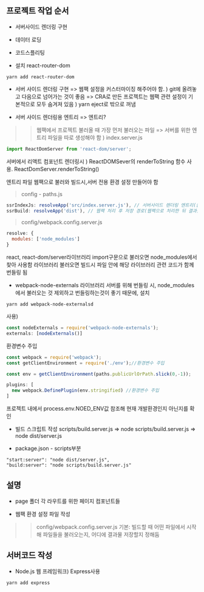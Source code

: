 ## 프로젝트 작업 순서
- 서버사이드 렌더링 구현
- 데이터 로딩
- 코드스플리팅

- 설치 react-router-dom
```
yarn add react-router-dom
```
- 서버 사이드 렌더링 구현
=> 웹팩 설정을 커스터마이징 해주어야 함. ) git에 올려놓고 다음으로 넘어가는 것이 좋음
=> CRA로 만든 프로젝트는 웹팩 관련 설정이 기본적으로 모두 숨겨져 있음 ) yarn eject로 밖으로 꺼냄

- 서버 사이드 렌더링용 엔트리
=> 엔트리?
> >웹팩에서 프로젝트 불러올 때 가장 먼저 불러오는 파일
=> 서버를 위한 엔트리 파일을 따로 생성해야 함 ) index.server.js
```javascript
import ReactDomServer from 'react-dom/server';
```
서버에서 리액트 컴포넌트 렌더링시 ) ReactDOMSever의 renderToString 함수 사용.
ReactDomServer.renderToString()

엔트리 파일 웹팩으로 불러와 빌드시,서버 전용 환경 설정 만들어야 함   
> config - paths.js
```javascript
ssrIndexJs: resolveApp('src/index.server.js'), // 서버사이드 렌더링 엔트리(불러올 파일 경로)
ssrBuild: resolveApp('dist'), // 웹팩 처리 후 저장 경로(웹팩으로 처리한 뒤 결과물 저장할 경로)
```

> config/webpack.config.server.js
```javascript
resolve: {
  modules: ['node_modules']
} 
```
react, react-dom/server라이브러리 import구문으로 불러오면 node_modules에서 찾아 사용함
라이브러리 불러오면 빌드시 파일 안에 해당 라이브러리 관련 코드가 함께 번들링 됨

- webpack-node-externals 라이브러리
서버를 위해 번들링 시, node_modules에서 불러오는 것 제외하고 번들링하는것이 좋기 때문에, 설치
```
yarn add webpack-node-externalsd
```
사용) 
```javascript
const nodeExternals = require('webpack-node-externals');
externals: [nodeExternals()]
```

환경변수 주입
```javascript
const webpack = require('webpack');
const getClientEnvironment = require('./env');//환경변수 주입

const env = getClientEnvironment(paths.publicUrlOrPath.slick(0,-1));

plugins: [
  new webpack.DefinePlugin(env.stringified) //환경변수 주입
]
```
프로젝트 내에서 process.env.NOED_ENV값 참조해 현재 개발환경인지 아닌지를 확인

- 빌드 스크립트 작성
scripts/build.server.js
=> node scripts/build.server.js
=> node dist/server.js

- package.json - scripts부분
```
"start:server": "node dist/server.js",
"build:server": "node scripts/build.server.js"
```

## 설명
- page 폴더
각 라우트를 위한 페이지 컴포넌트들
 
- 웹팩 환경 설정 파일 작성 
> >config/webpack.config.server.js
기본: 빌드할 때 어떤 파일에서 시작해 파일들을 불러오는지, 어디에 결과물 저장할지 정해둠

## 서버코드 작성
- Node.js 웹 프레임워크) Express사용
```
yarn add express
```
 

